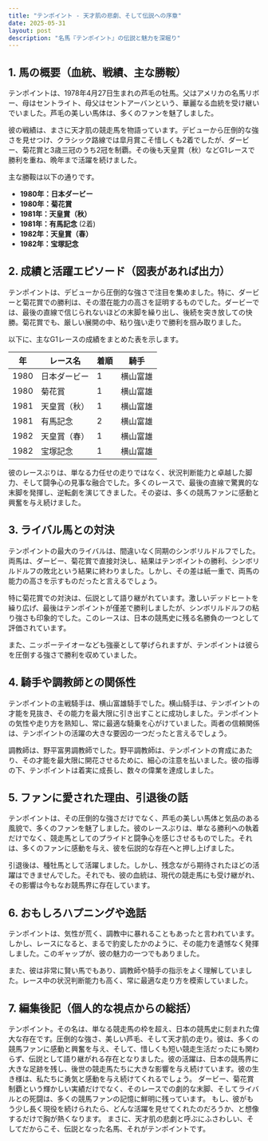 ```yaml
---
title: "テンポイント - 天才肌の悲劇、そして伝説への序章"
date: 2025-05-31
layout: post
description: "名馬『テンポイント』の伝説と魅力を深堀り"
---
```


## 1. 馬の概要（血統、戦績、主な勝鞍）

テンポイントは、1978年4月27日生まれの芦毛の牡馬。父はアメリカの名馬リボー、母はセントライト、母父はセントアーバンという、華麗なる血統を受け継いでいました。芦毛の美しい馬体は、多くのファンを魅了しました。

彼の戦績は、まさに天才肌の競走馬を物語っています。デビューから圧倒的な強さを見せつけ、クラシック路線では皐月賞こそ惜しくも2着でしたが、ダービー、菊花賞と3歳三冠のうち2冠を制覇。その後も天皇賞（秋）などG1レースで勝利を重ね、晩年まで活躍を続けました。

主な勝鞍は以下の通りです。

* **1980年：日本ダービー**
* **1980年：菊花賞**
* **1981年：天皇賞（秋）**
* **1981年：有馬記念** (2着)
* **1982年：天皇賞（春）**
* **1982年：宝塚記念**


## 2. 成績と活躍エピソード（図表があれば出力）

テンポイントは、デビューから圧倒的な強さで注目を集めました。特に、ダービーと菊花賞での勝利は、その潜在能力の高さを証明するものでした。ダービーでは、最後の直線で信じられないほどの末脚を繰り出し、後続を突き放しての快勝。菊花賞でも、厳しい展開の中、粘り強い走りで勝利を掴み取りました。

以下に、主なG1レースの成績をまとめた表を示します。

| 年 | レース名         | 着順 | 騎手       |
|---|-----------------|-----|-------------|
| 1980 | 日本ダービー       | 1   | 横山富雄     |
| 1980 | 菊花賞           | 1   | 横山富雄     |
| 1981 | 天皇賞（秋）       | 1   | 横山富雄     |
| 1981 | 有馬記念         | 2   | 横山富雄     |
| 1982 | 天皇賞（春）       | 1   | 横山富雄     |
| 1982 | 宝塚記念         | 1   | 横山富雄     |


彼のレースぶりは、単なる力任せの走りではなく、状況判断能力と卓越した脚力、そして闘争心の見事な融合でした。多くのレースで、最後の直線で驚異的な末脚を発揮し、逆転劇を演じてきました。その姿は、多くの競馬ファンに感動と興奮を与え続けました。


## 3. ライバル馬との対決

テンポイントの最大のライバルは、間違いなく同期のシンボリルドルフでした。両馬は、ダービー、菊花賞で直接対決し、結果はテンポイントの勝利、シンボリルドルフの敗北という結果に終わりました。しかし、その差は紙一重で、両馬の能力の高さを示すものだったと言えるでしょう。

特に菊花賞での対決は、伝説として語り継がれています。激しいデッドヒートを繰り広げ、最後はテンポイントが僅差で勝利しましたが、シンボリルドルフの粘り強さも印象的でした。このレースは、日本の競馬史に残る名勝負の一つとして評価されています。

また、ニッポーテイオーなども強豪として挙げられますが、テンポイントは彼らを圧倒する強さで勝利を収めていました。


## 4. 騎手や調教師との関係性

テンポイントの主戦騎手は、横山富雄騎手でした。横山騎手は、テンポイントの才能を見抜き、その能力を最大限に引き出すことに成功しました。テンポイントの気性や走り方を熟知し、常に最適な騎乗を心がけていました。両者の信頼関係は、テンポイントの活躍の大きな要因の一つだったと言えるでしょう。

調教師は、野平富男調教師でした。野平調教師は、テンポイントの育成にあたり、その才能を最大限に開花させるために、細心の注意を払いました。彼の指導の下、テンポイントは着実に成長し、数々の偉業を達成しました。


## 5. ファンに愛された理由、引退後の話

テンポイントは、その圧倒的な強さだけでなく、芦毛の美しい馬体と気品のある風貌で、多くのファンを魅了しました。彼のレースぶりは、単なる勝利への執着だけでなく、競走馬としてのプライドと闘争心を感じさせるものでした。それは、多くのファンに感動を与え、彼を伝説的な存在へと押し上げました。

引退後は、種牡馬として活躍しました。しかし、残念ながら期待されたほどの活躍はできませんでした。それでも、彼の血統は、現代の競走馬にも受け継がれ、その影響は今もなお競馬界に存在しています。


## 6. おもしろハプニングや逸話

テンポイントは、気性が荒く、調教中に暴れることもあったと言われています。しかし、レースになると、まるで豹変したかのように、その能力を遺憾なく発揮しました。このギャップが、彼の魅力の一つでもありました。

また、彼は非常に賢い馬でもあり、調教師や騎手の指示をよく理解していました。レース中の状況判断能力も高く、常に最適な走り方を模索していました。


## 7. 編集後記（個人的な視点からの総括）

テンポイント。その名は、単なる競走馬の枠を超え、日本の競馬史に刻まれた偉大な存在です。圧倒的な強さ、美しい芦毛、そして天才肌の走り。彼は、多くの競馬ファンに感動と興奮を与え、そして、惜しくも短い競走生活だったにも関わらず、伝説として語り継がれる存在となりました。彼の活躍は、日本の競馬界に大きな足跡を残し、後世の競走馬たちに大きな影響を与え続けています。彼の生き様は、私たちに勇気と感動を与え続けてくれるでしょう。  ダービー、菊花賞制覇という輝かしい実績だけでなく、そのレースでの劇的な末脚、そしてライバルとの死闘は、多くの競馬ファンの記憶に鮮明に残っています。  もし、彼がもう少し長く現役を続けられたら、どんな活躍を見せてくれたのだろうか、と想像するだけで胸が熱くなります。  まさに、天才肌の悲劇と呼ぶにふさわしい、そしてだからこそ、伝説となった名馬、それがテンポイントです。
